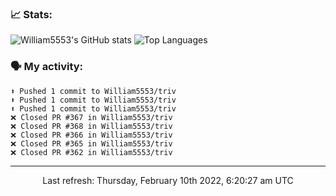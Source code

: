 ### 📈 Stats:
![William5553's GitHub stats](https://github-readme-stats.vercel.app/api?username=william5553&show_icons=true)
![Top Languages](https://github-readme-stats.vercel.app/api/top-langs/?username=william5553&langs_count=10&layout=compact)

### 🗣 My activity:
```
⬆️ Pushed 1 commit to William5553/triv
⬆️ Pushed 1 commit to William5553/triv
⬆️ Pushed 1 commit to William5553/triv
❌ Closed PR #367 in William5553/triv
❌ Closed PR #368 in William5553/triv
❌ Closed PR #366 in William5553/triv
❌ Closed PR #365 in William5553/triv
❌ Closed PR #362 in William5553/triv
```

------------
<p align="center">Last refresh: Thursday, February 10th 2022, 6:20:27 am UTC</p>
